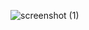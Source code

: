 
![screenshot (1)](https://user-images.githubusercontent.com/63610026/90174787-5ec5b880-dd5b-11ea-9ec5-26f517efc09e.jpeg)